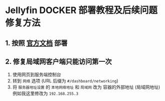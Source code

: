 # Jellyfin DOCKER 部署教程及后续问题修复方法

## 1. 按照 [官方文档](https://jellyfin.org/docs/general/installation/container/#docker) 部署

## 2. 修复局域网客户端只能访问第一次
1. 使用网页到服务端控制台
2. 转到 `网络` 选项 (URL 后缀为 `#/dashboard/networking`)
3. 将 `服务器地址设置` 的 `本地网络地址` 和 `局域网` 改为 容器的外部地址 (局域网地址) <br>
    例如我这里修改为 `192.168.255.3`
